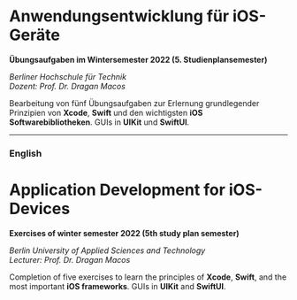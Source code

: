 # Anwendungsentwicklung für iOS-Geräte
**Übungsaufgaben im Wintersemester 2022 (5. Studienplansemester)**

_Berliner Hochschule für Technik_  
_Dozent: Prof. Dr. Dragan Macos_

Bearbeitung von fünf Übungsaufgaben zur Erlernung grundlegender Prinzipien von **Xcode**, **Swift** und den wichtigsten **iOS Softwarebibliotheken**. GUIs in **UIKit** und **SwiftUI**.

---

### English
# Application Development for iOS-Devices
**Exercises of winter semester 2022 (5th study plan semester)**

_Berlin University of Applied Sciences and Technology_  
_Lecturer: Prof. Dr. Dragan Macos_

Completion of five exercises to learn the principles of **Xcode**, **Swift**, and the most important **iOS frameworks**. GUIs in **UIKit** and **SwiftUI**.

